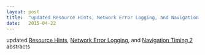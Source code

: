 ```yaml
---
layout: post
title:  "updated Resource Hints, Network Error Logging, and Navigation Timing 2 abstracts"
date:   2015-04-22
---
```


updated [Resource Hints](http://www.w3.org/TR/resource-hints/), [Network Error Logging](http://www.w3.org/TR/network-error-logging/), and [Navigation Timing 2](http://www.w3.org/TR/navigation-timing-2/) abstracts

